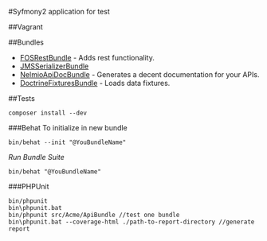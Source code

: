 #Syfmony2 application for test

##Vagrant

##Bundles
* [FOSRestBundle](https://github.com/FriendsOfSymfony/FOSRestBundle) - Adds rest functionality.
* [JMSSerializerBundle](https://github.com/schmittjoh/JMSSerializerBundle)
* [NelmioApiDocBundle](https://github.com/nelmio/NelmioApiDocBundle) - Generates a decent documentation for your APIs.
* [DoctrineFixturesBundle](https://github.com/doctrine/DoctrineFixturesBundle) - Loads data fixtures.

##Tests

```
composer install --dev
```

###Behat
To initialize in new bundle
```
bin/behat --init "@YouBundleName"
```
*Run Bundle Suite*
```
bin/behat "@YouBundleName"
```

###PHPUnit
```
bin/phpunit
bin\phpunit.bat
bin/phpunit src/Acme/ApiBundle //test one bundle
bin\phpunit.bat --coverage-html ./path-to-report-directory //generate report
```

